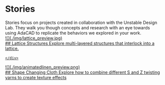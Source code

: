 # Stories

<div class="emph">
Stories focus on projects created in collaboration with the Unstable Design Lab. They walk you though concepts and research with an eye towards using AdaCAD to replicate the behaviors we explored in your work.
</div>

<a href="lattice-tutorial">
<div class="tutorial-card card">
    <div class="card-left">
    ![](./img/lattice_preview.jpg) 
    </div>
    <div class="card-right">
   ## Lattice Structures
   Explore multi-layered structures that interlock into a lattice.

    </div>
</div>
</a>

<a href="hygromorphic-linen">
<div class="tutorial-card card">
    <div class="card-left">
    ![](./img/animatedlinen_preview.png) 
    </div>
    <div class="card-right">
   ## Shape Changing Cloth
    Explore how to combine different S and Z twisting yarns to create texture effects
    </div>
</div>
</a>